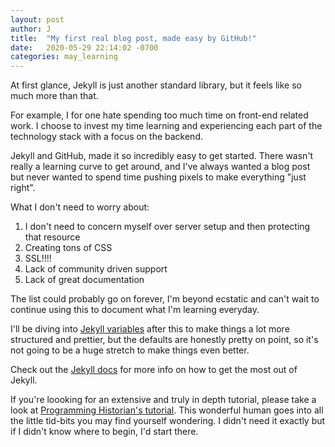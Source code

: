 ```yaml
---
layout: post
author: J
title:  "My first real blog post, made easy by GitHub!"
date:   2020-05-29 22:14:02 -0700
categories: may_learning
---
```


At first glance, Jekyll is just another standard library, but it feels like so much more than that. 

For example, I for one hate spending too much time on front-end related work. I choose to invest my time learning and
experiencing each part of the technology stack with a focus on the backend. 

Jekyll and GitHub, made it so incredibly easy to get started. There wasn't really a learning curve to get around, and 
I've always wanted a blog post but never wanted to spend time pushing pixels to make everything "just right". 

What I don't need to worry about:
1. I don't need to concern myself over server setup and then protecting that resource
2. Creating tons of CSS
3. SSL!!!!
4. Lack of community driven support
5. Lack of great documentation

The list could probably go on forever, I'm beyond ecstatic and can't wait to continue using this to document what I'm 
learning everyday. 

I'll be diving into [Jekyll variables][jekyll-vars] after this to make things a lot more structured and 
prettier, but the defaults are honestly pretty on point, so it's not going to be a 
huge stretch to make things even better.

Check out the [Jekyll docs][jekyll-docs] for more info on how to get the most out of Jekyll.

If you're loooking for an extensive and truly in depth tutorial, please take a look at 
[Programming Historian's tutorial][programminghistorian-tut]. 
This wonderful human goes into all the little tid-bits you may find yourself wondering. I 
didn't need it exactly but if I didn't know where to begin, I'd start there.

[jekyll-docs]: https://jekyllrb.com/docs/home
[jekyll-gh]:   https://github.com/jekyll/jekyll
[jekyll-talk]: https://talk.jekyllrb.com/
[programminghistorian-tut]: https://programminghistorian.org/en/lessons/building-static-sites-with-jekyll-github-pages
[jekyll-vars]: https://jekyllrb.com/docs/variables/